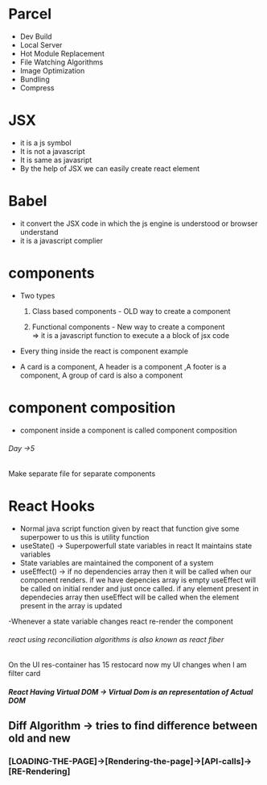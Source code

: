 # Parcel
- Dev Build
- Local Server
- Hot Module Replacement
- File Watching Algorithms
- Image Optimization
- Bundling
- Compress


# JSX
- it is a js symbol
- It is not a javascript
- It is same as javasript
- By the help of JSX we can easily create react element 


# Babel
- it convert the JSX code in which the js engine is understood or browser understand
- it  is a javascript complier



# components
- Two types
  1. Class based components  - OLD way to create a component

  2. Functional components    - New way to create a component  
 => it is a javascript function to execute a a block of jsx code 


- Every thing inside the react is component 
example
- A card is a component, A header is a component ,A footer is a component, A group of card is also a component 

# component composition
- component inside a component is called component composition


######     Day ->5 
 Make separate file for separate components

# React Hooks
  
- Normal java script function given by react that    function give some superpower to us
   this is utility function
- useState()  -> Superpowerfull  state variables in react It maintains state variables
- State variables are maintained the component of a system
- useEffect() ->
if no dependencies array  then it will be called when our component renders.
if we have depencies array is empty useEffect will be called on initial render and just once called.
 if any element present in dependecies array then useEffect  will be called when the element present in the array is updated


-Whenever a state variable changes react re-render the component


######  react using reconciliation algorithms is also known as react fiber 
On the UI res-container has 15 restocard now my UI changes when I am  filter card
##### React Having Virtual DOM -> Virtual Dom is an representation of Actual DOM 


## Diff Algorithm -> tries to find difference between old and new  



 ### [LOADING-THE-PAGE]->[Rendering-the-page]->[API-calls]->[RE-Rendering]